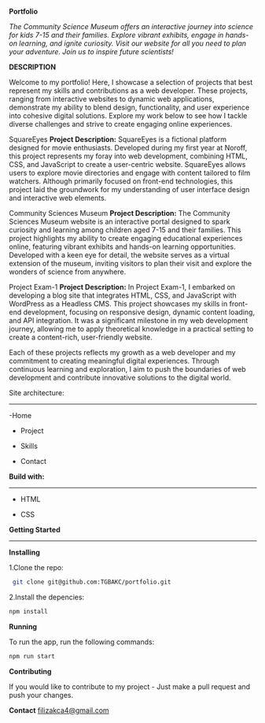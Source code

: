 
**Portfolio**


*The Community Science Museum offers an interactive journey into science for kids 7-15 and their families. Explore vibrant exhibits, engage in hands-on learning, and ignite curiosity. Visit our website for all you need to plan your adventure. Join us to inspire future scientists!*


**DESCRIPTION**

Welcome to my portfolio! Here, I showcase a selection of projects that best represent my skills and contributions as a web developer. These projects, ranging from interactive websites to dynamic web applications, demonstrate my ability to blend design, functionality, and user experience into cohesive digital solutions. Explore my work below to see how I tackle diverse challenges and strive to create engaging online experiences.

SquareEyes
**Project Description:**
SquareEyes is a fictional platform designed for movie enthusiasts. Developed during my first year at Noroff, this project represents my foray into web development, combining HTML, CSS, and JavaScript to create a user-centric website. SquareEyes allows users to explore movie directories and engage with content tailored to film watchers. Although primarily focused on front-end technologies, this project laid the groundwork for my understanding of user interface design and interactive web elements.


Community Sciences Museum
**Project Description:**
The Community Sciences Museum website is an interactive portal designed to spark curiosity and learning among children aged 7-15 and their families. This project highlights my ability to create engaging educational experiences online, featuring vibrant exhibits and hands-on learning opportunities. Developed with a keen eye for detail, the website serves as a virtual extension of the museum, inviting visitors to plan their visit and explore the wonders of science from anywhere.


Project Exam-1
**Project Description:**
In Project Exam-1, I embarked on developing a blog site that integrates HTML, CSS, and JavaScript with WordPress as a Headless CMS. This project showcases my skills in front-end development, focusing on responsive design, dynamic content loading, and API integration. It was a significant milestone in my web development journey, allowing me to apply theoretical knowledge in a practical setting to create a content-rich, user-friendly website.


Each of these projects reflects my growth as a web developer and my commitment to creating meaningful digital experiences. Through continuous learning and exploration, I aim to push the boundaries of web development and contribute innovative solutions to the digital world.

Site architecture:
___

-Home

- Project

- Skills

- Contact



**Build with:**
___

- HTML

- CSS


  
 
**Getting Started**
___ 

**Installing**

1.Clone the repo:
```bash
 git clone git@github.com:TGBAKC/portfolio.git
```
2.Install the depencies:
```bash
npm install
```

**Running**

To run the app, run the following commands:

```bash
npm run start
```
**Contributing**

If you would like to contribute to my project - Just make a pull request and push your changes.

**Contact**
filizakca4@gmail.com